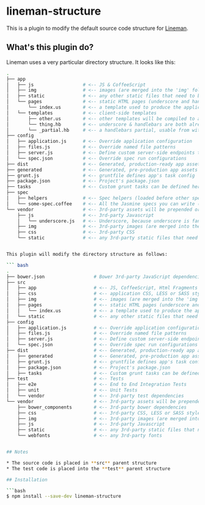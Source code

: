 # lineman-structure

This is a plugin to modify the default source code
structure for [Lineman](http://linemanjs.com).

## What's this plugin do?

Lineman uses a very particular directory structure. It looks like this:

``` bash
.
├── app
│   ├── js                  # <-- JS & CoffeeScript
│   ├── img                 # <-- images (are merged into the 'img' folder inside of generated & dist)
│   ├── static              # <-- any other static files that need to be placed in a path relative to `/`
│   └── pages               # <-- static HTML pages (underscore and handlebars templates are supported)
│       └── index.us        # <-- a template used to produce the application's index.html
│   └── templates           # <-- client-side templates
│       ├── other.us        # <-- other templates will be compiled to a window.JST object
│       └── thing.hb        # <-- underscore & handlebars are both already set up
│       └── _partial.hb     # <-- a handlebars partial, usable from within other handlebars templates
├── config
│   ├── application.js      # <-- Override application configuration
│   ├── files.js            # <-- Override named file patterns
│   ├── server.js           # <-- Define custom server-side endpoints to aid in development
│   └── spec.json           # <-- Override spec run configurations
├── dist                    # <-- Generated, production-ready app assets
├── generated               # <-- Generated, pre-production app assets
├── grunt.js                # <-- gruntfile defines app's task config
├── package.json            # <-- Project's package.json
├── tasks                   # <-- Custom grunt tasks can be defined here
├── spec
│   ├── helpers             # <-- Spec helpers (loaded before other specs)
│   └── some-spec.coffee    # <-- All the Jasmine specs you can write (JS or Coffee)
└── vendor                  # <-- 3rd-party assets will be prepended or merged into the application
    ├── js                  # <-- 3rd-party Javascript
    │   └── underscore.js   # <-- Underscore, because underscore is fantastic.
    ├── img                 # <-- 3rd-party images (are merged into the 'img' folder inside of generated & dist)
    ├── css                 # <-- 3rd-party CSS
    └── static              # <-- any 3rd-party static files that need to be placed in a path relative to `/`


This plugin will modify the directory structure as follows:

``` bash
.
├── bower.json					# Bower 3rd-party JavaScript dependencies descriptor
├── src
│	├── app						# <-- JS, CoffeeScript, Html Fragments
│	├── css						# <-- application CSS, LESS or SASS style sheets
│	├── img						# <-- images (are merged into the 'img' folder inside of generated & dist)
│	├── pages					# <-- static HTML pages (underscore and handlebars templates are supported)
│	│   └── index.us        	# <-- a template used to produce the application's index.html
│	└── static					# <-- any other static files that need to be placed in a path relative to `/`
├── config
│	├── application.js      	# <-- Override application configuration
│	├── files.js            	# <-- Override named file patterns
│	├── server.js       	    # <-- Define custom server-side endpoints to aid in development
│	└── spec.json       	    # <-- Override spec run configurations
├── dist                    	# <-- Generated, production-ready app assets
│	├── generated               # <-- Generated, pre-production app assets
│	├── grunt.js                # <-- gruntfile defines app's task config
│	├── package.json            # <-- Project's package.json
│	├── tasks                   # <-- Custom grunt tasks can be defined here
├── test						# <-- Tests
│	├── e2e						# <-- End to End Integration Tests             	
│	├── unit					# <-- Unit Tests
│	└── vendor					# <-- 3rd-party test dependencies
└── vendor             			# <-- 3rd-party assets will be prepended or merged into the application
    ├── bower_components		# <-- 3rd-party bower dependencies
    ├── css              		# <-- 3rd-party CSS, LESS or SASS style sheets
    ├── img        	      		# <-- 3rd-party images (are merged into the 'img' folder inside of generated & dist)
    ├── js    	    	      	# <-- 3rd-party Javascript
    ├── static  	            # <-- any 3rd-party static files that need to be placed in a path relative to `/`
    └── webfonts    	        # <-- any 3rd-party fonts


## Notes

* The source code is placed in **src** parent structure
* The test code is placed into the **test** parent structure

## Installation

```bash
$ npm install --save-dev lineman-structure
```
